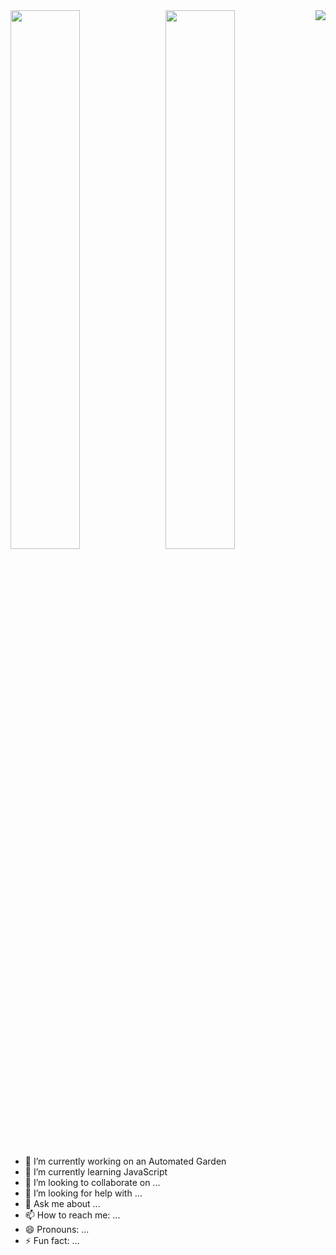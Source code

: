 <!--
TODO:
  - https://github.com/anuraghazra/github-readme-stats?tab=readme-ov-file#themes
  - https://github.com/salesp07/salesp07/tree/main
  - 
-->
<img align="right" src="https://visitor-badge.laobi.icu/badge?page_id=SeanDuffie.SeanDuffie" />

<img align="left" width="47%" src="https://github-readme-stats.vercel.app/api?username=SeanDuffie&show_icons=true&theme=radical" />

<img align="right" width="47%" src="https://github-readme-stats.vercel.app/api/top-langs/?username=SeanDuffie&layout=donut" />

- 🔭 I’m currently working on an Automated Garden
- 🌱 I’m currently learning JavaScript
- 👯 I’m looking to collaborate on ...
- 🤔 I’m looking for help with ...
- 💬 Ask me about ...
- 📫 How to reach me: ...
- 😄 Pronouns: ...
- ⚡ Fun fact: ...
